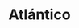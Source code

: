 ---
title: Atlántico
menu:
  main:
    parent: departamentos
type: departamentos
layout: single
image: /images/regiones/departamentos/atlantico.jpg
bgImage: /images/regiones/departamentos/banner-narino.png
especies_registradas: 10317
especies_continentales: 9990
especies_marinas: 284
observaciones_continentales: 626363
observaciones_marinos: 14242
---